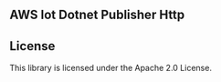 ## AWS Iot Dotnet Publisher Http



## License

This library is licensed under the Apache 2.0 License. 
